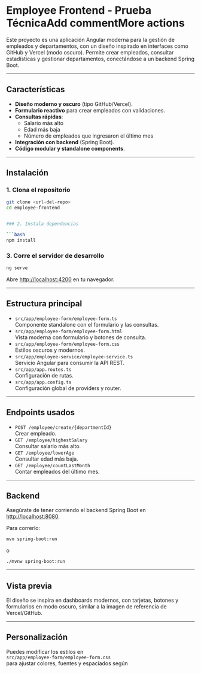 # Employee Frontend - Prueba TécnicaAdd commentMore actions

Este proyecto es una aplicación Angular moderna para la gestión de empleados y departamentos, con un diseño inspirado en interfaces como GitHub y Vercel (modo oscuro). Permite crear empleados, consultar estadísticas y gestionar departamentos, conectándose a un backend Spring Boot.

---

## Características

- **Diseño moderno y oscuro** (tipo GitHub/Vercel).
- **Formulario reactivo** para crear empleados con validaciones.
- **Consultas rápidas**:
    - Salario más alto
    - Edad más baja
    - Número de empleados que ingresaron el último mes
- **Integración con backend** (Spring Boot).
- **Código modular y standalone components**.

---

## Instalación

### 1. Clona el repositorio

```bash
git clone <url-del-repo>
cd employee-frontend


### 2. Instala dependencias

```bash
npm install
```

### 3. Corre el servidor de desarrollo

```bash
ng serve
```

Abre [http://localhost:4200](http://localhost:4200) en tu navegador.

---

## Estructura principal

- `src/app/employee-form/employee-form.ts`  
  Componente standalone con el formulario y las consultas.
- `src/app/employee-form/employee-form.html`  
  Vista moderna con formulario y botones de consulta.
- `src/app/employee-form/employee-form.css`  
  Estilos oscuros y modernos.
- `src/app/employee-service/employee-service.ts`  
  Servicio Angular para consumir la API REST.
- `src/app/app.routes.ts`  
  Configuración de rutas.
- `src/app/app.config.ts`  
  Configuración global de providers y router.

---

## Endpoints usados

- `POST /employee/create/{departmentId}`  
  Crear empleado.
- `GET /employee/highestSalary`  
  Consultar salario más alto.
- `GET /employee/lowerAge`  
  Consultar edad más baja.
- `GET /employee/countLastMonth`  
  Contar empleados del último mes.

---

## Backend

Asegúrate de tener corriendo el backend Spring Boot en [http://localhost:8080](http://localhost:8080).

Para correrlo:

```bash
mvn spring-boot:run
```
o
```bash
./mvnw spring-boot:run
```

---

## Vista previa

El diseño se inspira en dashboards modernos, con tarjetas, botones y formularios en modo oscuro, similar a la imagen de referencia de Vercel/GitHub.

---

## Personalización

Puedes modificar los estilos en  
`src/app/employee-form/employee-form.css`  
para ajustar colores, fuentes y espaciados según